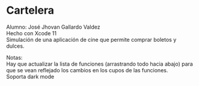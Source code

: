# Cartelera
Alumno: José Jhovan Gallardo Valdez  
Hecho con Xcode 11  
Simulación de una aplicación de cine que permite comprar boletos y dulces.    


Notas:  
Hay que actualizar la lista de funciones (arrastrando todo hacia abajo) para que se vean reflejado los cambios en los cupos de las funciones.  
Soporta dark mode

